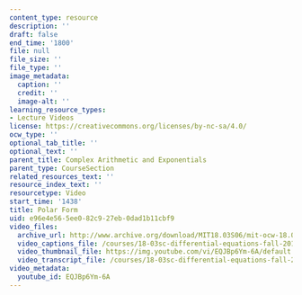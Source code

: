 ```yaml
---
content_type: resource
description: ''
draft: false
end_time: '1800'
file: null
file_size: ''
file_type: ''
image_metadata:
  caption: ''
  credit: ''
  image-alt: ''
learning_resource_types:
- Lecture Videos
license: https://creativecommons.org/licenses/by-nc-sa/4.0/
ocw_type: ''
optional_tab_title: ''
optional_text: ''
parent_title: Complex Arithmetic and Exponentials
parent_type: CourseSection
related_resources_text: ''
resource_index_text: ''
resourcetype: Video
start_time: '1438'
title: Polar Form
uid: e96e4e56-5ee0-82c9-27eb-0dad1b11cbf9
video_files:
  archive_url: http://www.archive.org/download/MIT18.03S06/mit-ocw-18.03-lec6-19feb2003-220k_512kb.mp4
  video_captions_file: /courses/18-03sc-differential-equations-fall-2011/fc60bba9da93570fb739a3caf456d7ff_EQJBp6Ym-6A.vtt
  video_thumbnail_file: https://img.youtube.com/vi/EQJBp6Ym-6A/default.jpg
  video_transcript_file: /courses/18-03sc-differential-equations-fall-2011/48607ba270aa0a9b7a313aec7f6c58de_EQJBp6Ym-6A.pdf
video_metadata:
  youtube_id: EQJBp6Ym-6A
---
```

